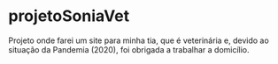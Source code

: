 # projetoSoniaVet

Projeto onde farei um site para minha tia, que é veterinária e, devido ao situação da Pandemia (2020),
foi obrigada a trabalhar a domicílio.
